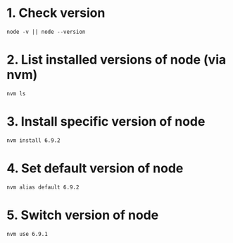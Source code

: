 # 1. Check version
`node -v || node --version`

# 2. List installed versions of node (via nvm)
`nvm ls`

# 3. Install specific version of node
`nvm install 6.9.2`

# 4. Set default version of node
`nvm alias default 6.9.2`

# 5. Switch version of node
`nvm use 6.9.1`
